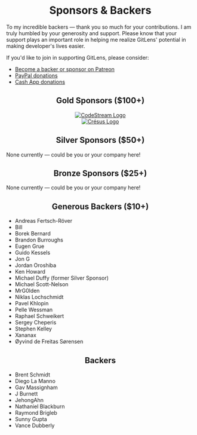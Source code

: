 <h1 align="center">Sponsors &amp; Backers</h1>

To my incredible backers &mdash; thank you so much for your contributions. I am truly humbled by your generosity and support. Please know that your support plays an important role in helping me realize GitLens' potential in making developer's lives easier.

If you'd like to join in supporting GitLens, please consider:

- [Become a backer or sponsor on Patreon](https://www.patreon.com/eamodio)
- [PayPal donations](https://www.paypal.me/eamodio)
- [Cash App donations](https://www.paypal.me/eamodio)

<h2 align="center">Gold Sponsors ($100+)</h2>

<p align="center" style="margin: 0 10%">
  <a title="Try CodeStream" href="https://codestream.com/?utm_source=vscmarket&utm_medium=banner&utm_campaign=gitlens"><img src="https://raw.githubusercontent.com/eamodio/vscode-gitlens/master/images/docs/sponsors/codestream-light.png" alt="CodeStream Logo"/></a>
</p>

<p align="center" style="margin: 0 10%">
  <a title="Visit Crésus" href="https://cresus.ch"><img src="https://raw.githubusercontent.com/eamodio/vscode-gitlens/master/images/docs/sponsors/cresus.png" alt="Crésus Logo"/></a>
</p>

<h2 align="center">Silver Sponsors ($50+)</h2>

None currently &mdash; could be you or your company here!

<h2 align="center">Bronze Sponsors ($25+)</h2>

None currently &mdash; could be you or your company here!

<h2 align="center">Generous Backers ($10+)</h2>

- Andreas Fertsch-Röver
- Bill
- Borek Bernard
- Brandon Burroughs
- Eugen Grue
- Guido Kessels
- Jon G
- Jordan Oroshiba
- Ken Howard
- Michael Duffy (former Silver Sponsor)
- Michael Scott-Nelson
- MrG0lden
- Niklas Lochschmidt
- Pavel Khlopin
- Pelle Wessman
- Raphael Schweikert
- Sergey Cheperis
- Stephen Kelley
- Xananax
- Øyvind de Freitas Sørensen

<h2 align="center">Backers</h2>

- Brent Schmidt
- Diego La Manno
- Gav Massignham
- J Burnett
- JehongAhn
- Nathaniel Blackburn
- Raymond Brigleb
- Sunny Gupta
- Vance Dubberly
